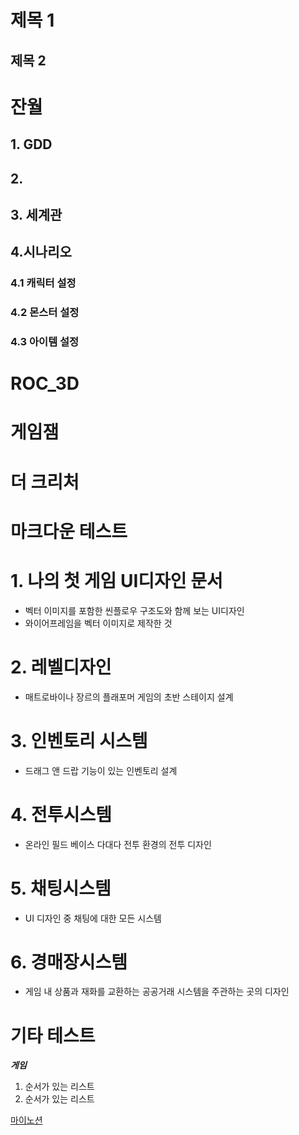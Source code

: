 
제목 1
=====
제목 2
-----
# 잔월
## 1. GDD
## 2. 
## 3. 세계관
## 4.시나리오
### 4.1 캐릭터 설정
### 4.2 몬스터 설정
### 4.3 아이템 설정
## 


# ROC_3D

# 게임잼

# 더 크리처


# 마크다운 테스트

# 1. 나의 첫 게임 UI디자인 문서
- 벡터 이미지를 포함한 씬플로우 구조도와 함께 보는 UI디자인
- 와이어프레임을 벡터 이미지로 제작한 것
# 2. 레벨디자인
- 매트로바이나 장르의 플래포머 게임의 초반 스테이지 설계
# 3. 인벤토리 시스템
- 드래그 앤 드랍 기능이 있는 인벤토리 설계
# 4. 전투시스템
- 온라인 필드 베이스 다대다 전투 환경의 전투 디자인
# 5. 채팅시스템
- UI 디자인 중 채팅에 대한 모든 시스템
# 6. 경매장시스템
- 게임 내 상품과 재화를 교환하는 공공거래 시스템을 주관하는 곳의 디자인</br>



# 기타 테스트
__*게임*__</br>

1. 순서가 있는 리스트
2. 순서가 있는 리스트

[마이노션](https://atentsgamedesign.notion.site/UXUI-58fbd6f6b6594252afe75f2e6078dd36?pvs=4)